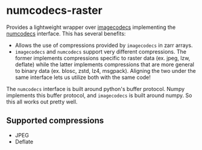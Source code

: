 # numcodecs-raster
Provides a lightweight wrapper over [imagecodecs](https://github.com/cgohlke/imagecodecs) implementing the
[numcodecs](https://github.com/zarr-developers/numcodecs) interface.  This has several benefits:
- Allows the use of compressions provided by `imagecodecs` in zarr arrays.
- `imagecodecs` and `numcodecs` support very different compressions.  The former implements compressions specific
   to raster data (ex. jpeg, lzw, deflate) while the latter implements compressions that are more general to binary
   data (ex. blosc, zstd, lz4, msgpack).  Aligning the two under the same interface lets us utilize both with the same
   code!

The `numcodecs` interface is built around python's buffer protocol.  Numpy implements this buffer protocol, and 
`imagecodecs` is built around numpy.  So this all works out pretty well.

## Supported compressions
- JPEG
- Deflate
